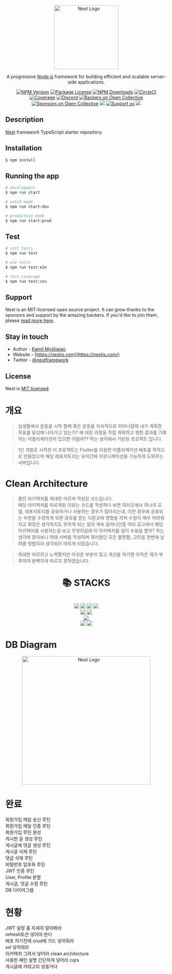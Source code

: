 <p align="center">
  <a href="http://nestjs.com/" target="blank"><img src="https://nestjs.com/img/logo-small.svg" width="200" alt="Nest Logo" /></a>
</p>

[circleci-image]: https://img.shields.io/circleci/build/github/nestjs/nest/master?token=abc123def456
[circleci-url]: https://circleci.com/gh/nestjs/nest

  <p align="center">A progressive <a href="http://nodejs.org" target="_blank">Node.js</a> framework for building efficient and scalable server-side applications.</p>
    <p align="center">
<a href="https://www.npmjs.com/~nestjscore" target="_blank"><img src="https://img.shields.io/npm/v/@nestjs/core.svg" alt="NPM Version" /></a>
<a href="https://www.npmjs.com/~nestjscore" target="_blank"><img src="https://img.shields.io/npm/l/@nestjs/core.svg" alt="Package License" /></a>
<a href="https://www.npmjs.com/~nestjscore" target="_blank"><img src="https://img.shields.io/npm/dm/@nestjs/common.svg" alt="NPM Downloads" /></a>
<a href="https://circleci.com/gh/nestjs/nest" target="_blank"><img src="https://img.shields.io/circleci/build/github/nestjs/nest/master" alt="CircleCI" /></a>
<a href="https://coveralls.io/github/nestjs/nest?branch=master" target="_blank"><img src="https://coveralls.io/repos/github/nestjs/nest/badge.svg?branch=master#9" alt="Coverage" /></a>
<a href="https://discord.gg/G7Qnnhy" target="_blank"><img src="https://img.shields.io/badge/discord-online-brightgreen.svg" alt="Discord"/></a>
<a href="https://opencollective.com/nest#backer" target="_blank"><img src="https://opencollective.com/nest/backers/badge.svg" alt="Backers on Open Collective" /></a>
<a href="https://opencollective.com/nest#sponsor" target="_blank"><img src="https://opencollective.com/nest/sponsors/badge.svg" alt="Sponsors on Open Collective" /></a>
  <a href="https://paypal.me/kamilmysliwiec" target="_blank"><img src="https://img.shields.io/badge/Donate-PayPal-ff3f59.svg"/></a>
    <a href="https://opencollective.com/nest#sponsor"  target="_blank"><img src="https://img.shields.io/badge/Support%20us-Open%20Collective-41B883.svg" alt="Support us"></a>
  <a href="https://twitter.com/nestframework" target="_blank"><img src="https://img.shields.io/twitter/follow/nestframework.svg?style=social&label=Follow"></a>
</p>
  <!--[![Backers on Open Collective](https://opencollective.com/nest/backers/badge.svg)](https://opencollective.com/nest#backer)
  [![Sponsors on Open Collective](https://opencollective.com/nest/sponsors/badge.svg)](https://opencollective.com/nest#sponsor)-->

## Description

[Nest](https://github.com/nestjs/nest) framework TypeScript starter repository.

## Installation

```bash
$ npm install
```

## Running the app

```bash
# development
$ npm run start

# watch mode
$ npm run start:dev

# production mode
$ npm run start:prod
```

## Test

```bash
# unit tests
$ npm run test

# e2e tests
$ npm run test:e2e

# test coverage
$ npm run test:cov
```

## Support

Nest is an MIT-licensed open source project. It can grow thanks to the sponsors and support by the amazing backers. If you'd like to join them, please [read more here](https://docs.nestjs.com/support).

## Stay in touch

- Author - [Kamil Myśliwiec](https://kamilmysliwiec.com)
- Website - [https://nestjs.com](https://nestjs.com/)
- Twitter - [@nestframework](https://twitter.com/nestframework)

## License

Nest is [MIT licensed](LICENSE).  

# 개요  

>실생활에서 운동을 시작 할때 혹은 운동을 지속적으로 이어나갈때 내가 계획한 목표를 달성해 나아가고 있는가? 에 대한 과정을 직접 계획하고 행한 결과를 기록하는 어플리케이션이 있으면 어떨까?? 하는 생각에서 기반된 프로젝트 입니다.  
    
>1인 개발로 시작한 이 프로젝트는 Flutter를 이용한 어플리케이션 배포를 목적으로 만들었으며 해당 레포지토리는 유저간에 커뮤니케이션을 가능하게 도와주는 서버입니다.

# Clean Architecture  

>클린 아키텍처를 최대한 따르며 작성된 코드입니다.  
해당 아키텍처를 따르게된 이유는 코드를 작성하다 보면 여러곳에서 하나의 모델, 레포지토리를 공유하거나 사용하는 경우가 많아지는데, 이런 경우에 공유되는 부분을 수정하게 되면 공유를 받는 다른곳에 영향을 끼쳐 수정이 매우 어려워지고 확장은 생각하지도 못하게 되는 일이 계속 일어나던중 여러 공고에서 해당 아키텍처를 사용하는걸 보고 무엇이길래 이 아키텍처를 많이 수용을 할까? 하는 생각에 찾아보니 여태 서버를 작성하며 겪어왔던 모든 불편함, 고민을 한번에 날려줄 방법이라 생각되어 따르게 되었습니다.  
  
>최대한 따르려고 노력했지만 아쉬운 부분이 많고 개선을 하기엔 아직은 제가 부족하여 완벽하게 따르지 못하였습니다.

<div align=center><h1>📚 STACKS</h1></div>  

<div align=center>
  <br>
  <img src="https://img.shields.io/badge/nestjs-E0234E?style=for-the-badge&logo=nestjs&logoColor=white">
  <img src="https://img.shields.io/badge/typescript-3178C6?style=for-the-badge&logo=typescript&logoColor=white">
  <img src="https://img.shields.io/badge/node.js-339933?style=for-the-badge&logo=Node.js&logoColor=white">
  <img src="https://img.shields.io/badge/.env-ECD53F?style=for-the-badge&logo=.env&logoColor=black">
  <br>
  <img src="https://img.shields.io/badge/docker-2496ED?style=for-the-badge&logo=docker&logoColor=white">
  <img src="https://img.shields.io/badge/amazon ec2-FF9900?style=for-the-badge&logo=amazonec2&logoColor=white">
  <br>
  <img src="https://img.shields.io/badge/mysql-4479A1?style=for-the-badge&logo=mysql&logoColor=white">
  <br>
  <img src="https://img.shields.io/badge/github-181717?style=for-the-badge&logo=github&logoColor=white">
  <img src="https://img.shields.io/badge/git-F05032?style=for-the-badge&logo=git&logoColor=white">
  <br>
</div>

# DB Diagram  

<p align="center">
<img src="https://github.com/rkdalsdl98/healthyou-server/assets/77562358/b1bed8ca-e66b-43b6-937c-220c15055384" width="400" alt="Nest Logo" />
</p>  

# 완료  

회원가입 메일 송신 루틴  
회원가입 메일 인증 루틴  
회원가입 루틴 완성  
게시판 글 생성 루틴  
게시글에 댓글 생성 루틴  
게시글 삭제 루틴  
댓글 삭제 루틴  
비밀번호 암호화 루틴  
JWT 인증 루틴  
User, Profile 분할  
게시글, 댓글 수정 루틴  
DB 다이어그램  

# 현황  

JWT 설정 좀 자세히 알아봐라  
refresh토큰 넣어야 한다  
배포 하기전에 crud에 가드 넣어줘라  
ssl 넣어줘라  
아키텍처 그려서 넣어라 clean architecture  
사용한 패턴 설명 간단하게 넣어라 cqrs  
게시글에 카테고리 넣을거다  
